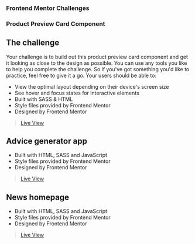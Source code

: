 ### Frontend Mentor Challenges

### Product Preview Card Component
## The challenge
Your challenge is to build out this product preview card component and get it looking as close to the design as possible.
You can use any tools you like to help you complete the challenge. So if you've got something you'd like to practice, feel free to give it a go.
Your users should be able to:

- View the optimal layout depending on their device's screen size
- See hover and focus states for interactive elements
- Built with SASS & HTML
- Style files provided by Frontend Mentor
- Designed by Frontend Mentor
> [Live View](https://frontend-mentor-wheat-eta.vercel.app/)

## Advice generator app
- Built with  HTML, SASS and JavaScript
- Style files provided by Frontend Mentor
- Designed by Frontend Mentor
> [Live View](https://frontend-mentor-advice-app-six.vercel.app/)

## News homepage
- Built with  HTML, SASS and JavaScript
- Style files provided by Frontend Mentor
- Designed by Frontend Mentor
> [Live View](https://frontend-mentor-advice-app-six.vercel.app/)


